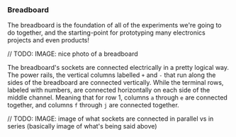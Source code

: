 ### Breadboard

The breadboard is the foundation of all of the experiments we're going to do together, and the starting-point for prototyping many electronics projects and even products!

// TODO: IMAGE: nice photo of a breadboard

The breadboard's sockets are connected electrically in a pretty logical way. The power rails, the vertical columns labelled `+` and `-` that run along the sides of the breadboard are connected vertically. While the terminal rows, labeled with numbers, are connected horizontally on each side of the middle channel. Meaning that for row 1, columns `a` through `e` are connected together, and columns `f` through `j` are connected together.

// TODO: IMAGE: image of what sockets are connected in parallel vs in series (basically image of what's being said above)